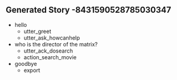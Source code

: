 ## Generated Story -8431590528785030347
* hello
    - utter_greet
    - utter_ask_howcanhelp
* who is the director of the matrix?
    - utter_ack_dosearch
    - action_search_movie
* goodbye
    - export
